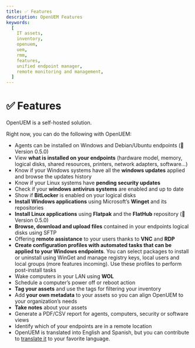 ```yaml
---
title: ✅ Features
description: OpenUEM Features
keywords:
  [
    IT assets,
    inventory,
    openuem,
    uem,
    rmm,
    features,
    unified endpoint manager,
    remote monitoring and management,
  ]
---
```


# ✅ Features

OpenUEM is a self-hosted solution.

Right now, you can do the following with OpenUEM:

- Agents can be installed on Windows and Debian/Ubuntu endpoints (🎯 Version 0.5.0)
- View **what is installed on your endpoints** (hardware model, memory, logical disks, shared resources, printers, network adapters, software…)
- Know if your Windows systems have all the **windows updates** applied and browse the updates history
- Know if your Linux systems have **pending security updates**
- Check if your **windows antivirus systems** are enabled and up to date
- Show if **BitLocker** is enabled on your logical disks
- **Install Windows applications** using Microsoft’s **Winget** and its repositories
- **Install Linux applications** using **Flatpak** and the **FlatHub** repository (🎯 Version 0.5.0)
- **Browse, download and upload files** contained in your endpoints logical disks using SFTP
- Offering **remote assistance** to your users thanks to **VNC** and **RDP**
- **Create configuration profiles with automated tasks that can be applied to your Windows endpoints**. You can select packages to install or uninstall using WinGet and manage registry keys, local users and local groups (more features incoming). Use these profiles to perform post-install tasks
- Wake computers in your LAN using **WOL**
- Schedule a computer’s power off or reboot action
- **Tag your assets** and use the tags for filtering your inventory
- Add **your own metadata** to your assets so you can align OpenUEM to your organization’s needs
- **Take notes** about your assets
- Generate a PDF/CSV report for agents, computers, security or software views
- Identify which of your endpoints are in a remote location
- OpenUEM is translated into English and Spanish, but you can contribute to [translate it](/docs/09-Development/02-i18n.md) to your favorite language.
